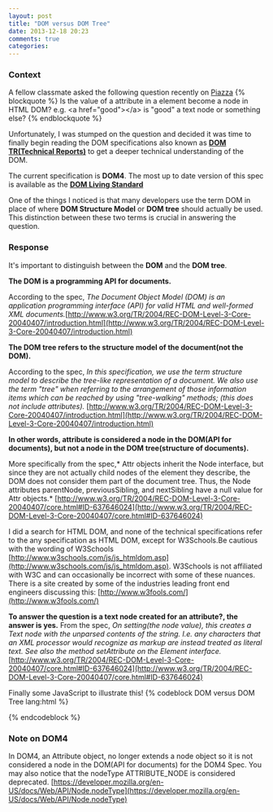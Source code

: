 ```yaml
---
layout: post
title: "DOM versus DOM Tree"
date: 2013-12-18 20:23
comments: true
categories: 
---
```

### Context
A fellow classmate asked the following question recently on <a href="http://piazza.com" target="_blank">Piazza</a>
{% blockquote %}
Is the value of a attribute in a element become a node in HTML DOM?
e.g. &lt;a href=&quot;good&quot;&gt;&lt;/a&gt; is "good" a text node or something else?
{% endblockquote %}

Unfortunately, I was stumped on the question and decided it was time to finally begin reading the DOM specifications also known as [**DOM TR(Technical Reports)**](http://www.w3.org/DOM/DOMTR) to get a deeper technical understanding of the DOM.

The current specification is **DOM4**. The most up to date version of this spec is available as the  [**DOM Living Standard**](http://dom.spec.whatwg.org/) 

One of the things I noticed is that many developers use the term DOM in place of where **DOM Structure Model** or **DOM tree**  should actually be used.
This distinction between these two terms is  crucial in answering the question.

### Response

It's important to distinguish between 
the **DOM** and the **DOM tree**. 

**The DOM is a programming API for documents.**

According to the spec, 
*The Document Object Model (DOM) is an application programming interface (API) for valid HTML and well-formed XML documents.*[http://www.w3.org/TR/2004/REC-DOM-Level-3-Core-20040407/introduction.html](http://www.w3.org/TR/2004/REC-DOM-Level-3-Core-20040407/introduction.html)

**The DOM tree refers to the structure model of the document(not the DOM).** 

According to the spec, 
*In this specification, we use the term structure model to describe the tree-like representation of a document. 
We also use the term "tree" when referring to the arrangement of those information items which can be reached 
by using "tree-walking" methods; (this does not include attributes).* 
[http://www.w3.org/TR/2004/REC-DOM-Level-3-Core-20040407/introduction.html](http://www.w3.org/TR/2004/REC-DOM-Level-3-Core-20040407/introduction.html)


**In other words, attribute is considered a node in the DOM(API for documents), 
but not a node in the DOM tree(structure of documents).**

More specifically from the spec,*
Attr objects inherit the Node interface, but since they are not actually child nodes of the element they describe, the DOM does not consider them part of the document tree. Thus, the Node attributes parentNode, previousSibling, and nextSibling have a null value for Attr objects.* 
[http://www.w3.org/TR/2004/REC-DOM-Level-3-Core-20040407/core.html#ID-637646024](http://www.w3.org/TR/2004/REC-DOM-Level-3-Core-20040407/core.html#ID-637646024)

I did a search for HTML DOM, and none of the technical specifications refer to the any specification as HTML DOM, except
for W3Schools.Be cautious with the wording of W3Schools [http://www.w3schools.com/js/js_htmldom.asp](http://www.w3schools.com/js/js_htmldom.asp). 
W3Schools is not affiliated with W3C and can occasionally be incorrect with some of these nuances. 
There is a site created by some of the industries leading front end engineers discussing this: 
[http://www.w3fools.com/](http://www.w3fools.com/)

**To answer the question is a text node created for an attribute?, the answer is yes.** 
From the spec,
*On setting(the node value), this creates a Text node with the unparsed contents of the string. 
I.e. any characters that an XML processor would recognize as markup are instead 
treated as literal text. See also the method setAttribute on the Element interface.*
[http://www.w3.org/TR/2004/REC-DOM-Level-3-Core-20040407/core.html#ID-637646024](http://www.w3.org/TR/2004/REC-DOM-Level-3-Core-20040407/core.html#ID-637646024)


Finally some JavaScript to illustrate this!
{% codeblock DOM versus DOM Tree lang:html %}

<!DOCTYPE html>
<html>
<body>

<div id="top_bar">
    <div class="top_bar_left clearFix">
      <div class="top_bar_logo"></div>
     </div> 
</div>

<script type="text/javascript">

  // https://developer.mozilla.org/en-US/docs/Web/API/Node.nodeType
  var NODE_TYPE = {
    ELEMENT: 1,
    ATTR: 2,
    TEXT: 3
    // ...
  };

  console.log ("INSPECTING DOM TREE ...");
      // top navigation bar in piazza
  var top_bar = document.getElementById("top_bar"),
      // get it's children
      // convert array-like NodeList to Array
      children = Array.prototype.slice.call(top_bar.childNodes),
      attr_children_count = 0;
   
    // iterate all the children of top_bar
    children.forEach(function(child) {
      if (child.nodeType === NODE_TYPE.ATTR) {
        attr_children_count += 1;
      }
      console.log(child);
    });

  // no attribute nodes in DOM tree
  if (attr_children_count === 0) {
    console.log("Attributes are not considered children in the DOM tree");
  }


  console.log ("INSPECTING ATTR NODE ...");
  // now let's inspect the attribute node id
  var id_node = top_bar.getAttributeNode("id"),
      // get it's children
      // convert array-like NodeList to Array
      id_node_children = Array.prototype.slice.call(id_node.childNodes);

  id_node_children.forEach(function(child) {
      // confirm that id node has child text node
      console.log(child.nodeValue); // "top_bar"
      console.log(child.nodeType); // 3 => indicates text node
  });

</script>

</body>
</html>

{% endcodeblock %}


### Note on DOM4
In DOM4, an Attribute object, no longer extends a node object so it is not considered a node in the DOM(API for documents) for the DOM4 Spec.
You may also notice that the nodeType ATTRIBUTE\_NODE is considered deprecated. 
[https://developer.mozilla.org/en-US/docs/Web/API/Node.nodeType](https://developer.mozilla.org/en-US/docs/Web/API/Node.nodeType)
